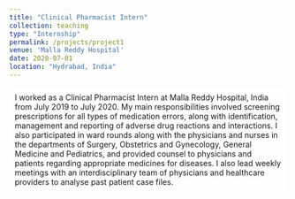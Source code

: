 ```yaml
---
title: "Clinical Pharmacist Intern"
collection: teaching
type: "Internship"
permalink: /projects/project1
venue: 'Malla Reddy Hospital'
date: 2020-07-01
location: "Hydrabad, India"
---
```


<style>
  body {
    background-image: url('https://github.com/maitrey-gramo/maitrey-gramo.github.io/assets/111958072/0d639ecc-ba0b-43fc-a059-f701c14ee89a');
    background-repeat: no-repeat;
    background-attachment: fixed; 
    background-size: cover;
  }

  #rcorners {
    border-radius: 10px;
    background: rgba(255, 255, 255, 0.5);
    background-position: left top;
    background-repeat: repeat;
    padding: 10px;
  }
</style>

<p id="rcorners">I worked as a Clinical Pharmacist Intern at Malla Reddy Hospital, India from July 2019 to July 2020. My main responsibilities involved screening prescriptions for all types of medication errors, along with identification, management and reporting of adverse drug reactions and interactions. I also participated in ward rounds along with the physicians and nurses in the departments of Surgery, Obstetrics and Gynecology, General Medicine and Pediatrics, and provided counsel to physicians and patients regarding appropriate medicines for diseases. I also lead weekly meetings with an interdisciplinary team of physicians and healthcare providers to analyse past patient case files.</p>
